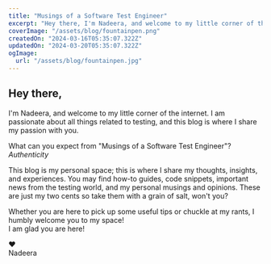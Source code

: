 ```yaml
---
title: "Musings of a Software Test Engineer"
excerpt: "Hey there, I'm Nadeera, and welcome to my little corner of the internet. <br/> <br/> This blog is my personal space; this is where I share my thoughts, insights, and experiences. You may find how-to guides, code snippets, important news from the testing world, and my personal musings and opinions. These are just my two cents so take them with a grain of salt, won't you? <br/> <br/> Whether you are here to pick up some useful tips or chuckle at my rants, I am glad you are here!"
coverImage: "/assets/blog/fountainpen.png"
createdOn: "2024-03-16T05:35:07.322Z"
updatedOn: "2024-03-20T05:35:07.322Z"
ogImage:
  url: "/assets/blog/fountainpen.jpg"
---
```

## Hey there,

I'm Nadeera, and welcome to my little corner of the internet.
I am passionate about all things related to testing, and this blog is where I share my passion with you.

What can you expect from "Musings of a Software Test Engineer"?  
*Authenticity*

This blog is my personal space; this is where I share my thoughts, insights, and experiences. You may find how-to
guides, code snippets, important news from the testing world, and my personal musings and opinions. These are just my
two cents so take them with a grain of salt, won't you?

Whether you are here to pick up some useful tips or chuckle at my rants, I humbly welcome you to my space!  
I am glad you are here!

♥    
Nadeera